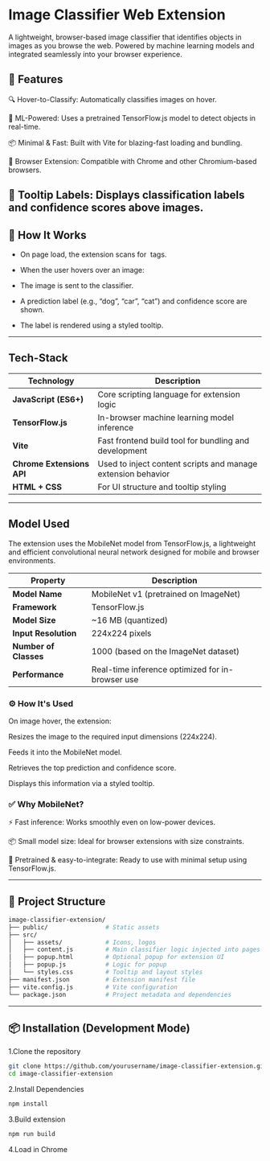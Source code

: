 # Image Classifier Web Extension
A lightweight, browser-based image classifier that identifies objects in images as you browse the web. Powered by machine learning models and integrated seamlessly into your browser experience.

## 🚀 Features
🔍 Hover-to-Classify: Automatically classifies images on hover.

🧠 ML-Powered: Uses a pretrained TensorFlow.js model to detect objects in real-time.

📦 Minimal & Fast: Built with Vite for blazing-fast loading and bundling.

🧩 Browser Extension: Compatible with Chrome and other Chromium-based browsers.

💬 Tooltip Labels: Displays classification labels and confidence scores above images.
---
## 🧪 How It Works
- On page load, the extension scans for <img> tags.

- When the user hovers over an image:

- The image is sent to the classifier.

- A prediction label (e.g., “dog”, “car”, “cat”) and confidence score are shown.

- The label is rendered using a styled tooltip.
---
## Tech-Stack 

| Technology                | Description                                                  |
| ------------------------- | ------------------------------------------------------------ |
| **JavaScript (ES6+)**     | Core scripting language for extension logic                  |
| **TensorFlow\.js**        | In-browser machine learning model inference                  |
| **Vite**                  | Fast frontend build tool for bundling and development        |
| **Chrome Extensions API** | Used to inject content scripts and manage extension behavior |
| **HTML + CSS**            | For UI structure and tooltip styling                         |
---
## Model Used
The extension uses the MobileNet model from TensorFlow.js, a lightweight and efficient convolutional neural network designed for mobile and browser environments.

| Property              | Description                                      |
| --------------------- | ------------------------------------------------ |
| **Model Name**        | MobileNet v1 (pretrained on ImageNet)            |
| **Framework**         | TensorFlow\.js                                   |
| **Model Size**        | \~16 MB (quantized)                              |
| **Input Resolution**  | 224x224 pixels                                   |
| **Number of Classes** | 1000 (based on the ImageNet dataset)             |
| **Performance**       | Real-time inference optimized for in-browser use |

### ⚙️ How It's Used
On image hover, the extension:

Resizes the image to the required input dimensions (224x224).

Feeds it into the MobileNet model.

Retrieves the top prediction and confidence score.

Displays this information via a styled tooltip.

### ✅ Why MobileNet?
⚡ Fast inference: Works smoothly even on low-power devices.

📦 Small model size: Ideal for browser extensions with size constraints.

🔧 Pretrained & easy-to-integrate: Ready to use with minimal setup using TensorFlow.js.


---
## 📁 Project Structure
```bash
image-classifier-extension/
├── public/                # Static assets
├── src/
│   ├── assets/            # Icons, logos
│   ├── content.js         # Main classifier logic injected into pages
│   ├── popup.html         # Optional popup for extension UI
│   ├── popup.js           # Logic for popup
│   └── styles.css         # Tooltip and layout styles
├── manifest.json          # Extension manifest file
├── vite.config.js         # Vite configuration
└── package.json           # Project metadata and dependencies
```
---
## 📦 Installation (Development Mode)
1.Clone the repository
```bash
git clone https://github.com/yourusername/image-classifier-extension.git
cd image-classifier-extension
```
2.Install Dependencies
```bash
npm install
```
3.Build extension
```bash
npm run build
```
4.Load in Chrome
